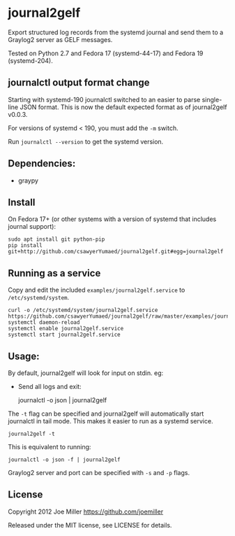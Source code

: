 journal2gelf
============

Export structured log records from the systemd journal and send them to a
Graylog2 server as GELF messages.

Tested on Python 2.7 and Fedora 17 (systemd-44-17) and Fedora 19 (systemd-204).

journalctl output format change
-------------------------------

Starting with systemd-190 journalctl switched to an easier to parse single-line
JSON format. This is now the default expected format as of journal2gelf v0.0.3.

For versions of systemd < 190, you must add the `-m` switch.

Run `journalctl --version` to get the systemd version.

Dependencies:
-------------

- graypy


Install
-------

On Fedora 17+ (or other systems with a version of systemd that includes journal
support):

```
sudo apt install git python-pip
pip install git+http://github.com/csawyerYumaed/journal2gelf.git#egg=journal2gelf
```

Running as a service
--------------------

Copy and edit the included `examples/journal2gelf.service` to
`/etc/systemd/system`.
```
curl -o /etc/systemd/system/journal2gelf.service https://github.com/csawyerYumaed/journal2gelf/raw/master/examples/journal2gelf.service
systemctl daemon-reload
systemctl enable journal2gelf.service
systemctl start journal2gelf.service
```
Usage:
------

By default, journal2gelf will look for input on stdin. eg:

- Send all logs and exit:

    journalctl -o json | journal2gelf

The `-t` flag can be specified and journal2gelf will automatically
start journalctl in tail mode. This makes it easier to run as a systemd service.

    journal2gelf -t

This is equivalent to running:

    journalctl -o json -f | journal2gelf

Graylog2 server and port can be specified with `-s` and `-p` flags.


License
-------
Copyright 2012 Joe Miller <https://github.com/joemiller>

Released under the MIT license, see LICENSE for details.

